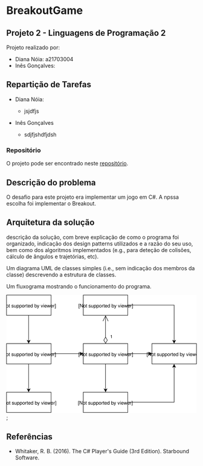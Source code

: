 # BreakoutGame

## Projeto 2 - Linguagens de Programação 2

Projeto realizado por:

* Diana Nóia: a21703004
* Inês Gonçalves:

## Repartição de Tarefas

* Diana Nóia:
  * jsjdfjs

* Inês Gonçalves
  * sdjfjshdfjdsh

### Repositório

O projeto pode ser encontrado neste [repositório](https://github.com/ineesgoncalvees/BreakoutGame).

## Descrição do problema

O desafio para este projeto era implementar um jogo em C#. A npssa escolha foi implementar o Breakout.

## Arquitetura da solução

descrição da solução, com breve explicação de como o programa foi organizado, indicação dos design patterns utilizados e a razão do seu uso, bem como dos algoritmos implementados (e.g., para deteção de colisões, cálculo de ângulos e trajetórias, etc).

Um diagrama UML de classes simples (i.e., sem indicação dos membros da classe) descrevendo a estrutura de classes.

Um fluxograma mostrando o funcionamento do programa.

![UML](UML.svg);

## Referências

* Whitaker, R. B. (2016). The C# Player's Guide (3rd Edition). Starbound Software.